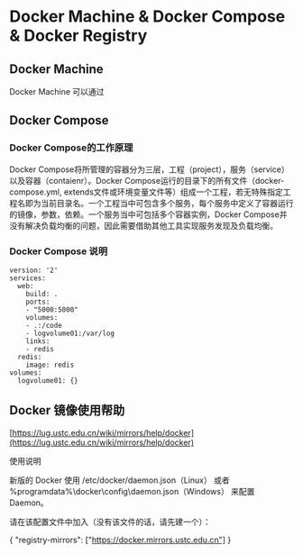 Docker Machine & Docker Compose & Docker Registry
===============================

## Docker Machine

Docker Machine 可以通过


## Docker Compose

### Docker Compose的工作原理

Docker Compose将所管理的容器分为三层，工程（project），服务（service）以及容器（contaienr）。Docker Compose运行的目录下的所有文件（docker-compose.yml, extends文件或环境变量文件等）组成一个工程，若无特殊指定工程名即为当前目录名。一个工程当中可包含多个服务，每个服务中定义了容器运行的镜像，参数，依赖。一个服务当中可包括多个容器实例，Docker Compose并没有解决负载均衡的问题，因此需要借助其他工具实现服务发现及负载均衡。



### Docker Compose 说明
 
```
version: '2'
services:
  web:
    build: .
    ports:
    - "5000:5000"
    volumes:
    - .:/code
    - logvolume01:/var/log
    links:
    - redis
  redis:
    image: redis
volumes:
  logvolume01: {}
```



## Docker 镜像使用帮助


[https://lug.ustc.edu.cn/wiki/mirrors/help/docker](https://lug.ustc.edu.cn/wiki/mirrors/help/docker)

使用说明



新版的 Docker 使用 /etc/docker/daemon.json（Linux） 或者 %programdata%\docker\config\daemon.json（Windows） 来配置 Daemon。

请在该配置文件中加入（没有该文件的话，请先建一个）：

{
  "registry-mirrors": ["https://docker.mirrors.ustc.edu.cn"]
} 



